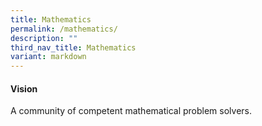 ```yaml
---
title: Mathematics
permalink: /mathematics/
description: ""
third_nav_title: Mathematics
variant: markdown
---
```

#### Vision

A community of competent mathematical problem solvers.


